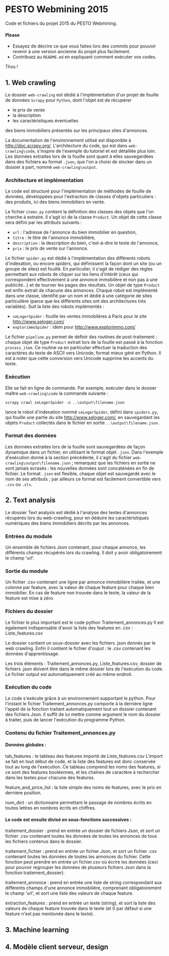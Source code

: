 # PESTO Webmining 2015
Code et fichiers du projet 2015 du PESTO Webmining.

#### Please
* Essayez de décrire ce que vous faites lors des _commits_ pour pouvoir revenir à une version ancienne du projet plus facilement.
* Contribuez au `README.md` en expliquant comment exécuter vos codes.

Thxs !

## 1. Web crawling

Le dossier `web-crawling` est dédié à l'implémentation d'un projet de fouille de données `Scrapy` pour `Python`, dont l'objet est de récupérer

* le prix de vente
* la description
* les caractéristiques éventuelles

des biens immobiliers présentés sur les principaux sites d'annonces.

La documentation de l'environnement utilisé est disponible à http://doc.scrapy.org/. L'architecture du code, qui est dans `web-crawling\code`, s'inspire de l'exemple du tutoriel et est détaillée plus loin. Les données extraites lors de la fouille sont quant à elles sauvegardées dans des fichiers au format `.json`, que l'on a choisi de stocker dans un dossier à part, nommé `web-crawling\output`.

### Architecture et implémentation

Le code est structuré pour l'implémentation de méthodes de fouille de données, développées pour l'extraction de classes d'objets particuliers : des produits, ici des biens immobiliers en vente.

Le fichier `items.py` contient la définition des classes des objets que l'on cherche à extraire. Il s'agit ici de la classe `Product`. Un objet de cette classe sera défini par les attributs suivants :

* `url` : l'adresse de l'annonce du bien immobilier en question,
* `titre` : le titre de l'annonce immobilière,
* `description` : la description du bien, c'est-à-dire le texte de l'annonce,
* `prix` :  le prix de vente sur l'annonce.

Le fichier `spider.py` est dédié à l'implémentation des différents robots d'indexation, ou encore _spiders_, qui définissent la façon dont un site (ou un groupe de sites) est fouillé. En particulier, il s'agit de rédiger des règles permettant aux robots de cliquer sur les liens d'intérêt (ceux qui correspondent effectivement à une annonce immobilère et non pas à une publicité...) et de tourner les pages des résultats. Un objet de type `Product` est enfin extrait de chacune des annonces. Chaque robot est implémenté dans une classe, identifié par un nom et dédié à une catégorie de sites particulière (parce que les différents sites ont des architectures très variables). Suit la liste des robots implémentés :

* `seLogerSpider` : fouille les ventes immobilères à Paris pour le site http://www.seloger.com/
* `explorimmoSpider` : idem pour http://www.explorimmo.com/

Le fichier `pipeline.py` permet de définir des routines de post-traitement : chaque objet de type `Product` extrait lors de la fouille est passé à la fonction `process_item`. Ce routine va en particulier effectuer la traduction des caractères du texte de ASCII vers Unicode, format mieux géré en Python. Il est à noter que cette conversion vers Unicode supprime les accents du texte.

### Exécution

Elle se fait en ligne de commande. Par exemple, exécuter dans le dossier maître `web-crawling\code` la commande suivante :

    scrapy crawl seLogerSpider -o ..\output\filename.json

lance le robot d'indexation nommé `seLogerSpider`, défini dans `spiders.py`, qui fouille une partie du site http://www.seloger.com/, en sauvegardant les objets `Product` collectés dans le fichier en sortie `..\output\filename.json`.

### Format des données

Les données extraites lors de la fouille sont sauvegardées de façon dynamique dans un fichier, en utilisant le format objet `.json`. Dans l'exemple d'exécution donné à la section précédente, il s'agit du fichier `web-crawling\output\filename.json` ; remarquez que les fichiers en sortie ne sont jamais ecrasés : les nouvelles données sont concaténées en fin de fichier. Le format `.json` est flexible, chaque objet est sauvegardé avec le nom de ses attributs ; par ailleurs ce format est facilement convertible vers `.csv` ou `.xls`.

## 2. Text analysis

Le dossier Text analysis est dédié à l'analyse des textes d'annonces récupérés lors du web-crawling, pour en déduire les caractéristiques numériques des biens immobiliers décrits par les annonces.

### Entrées du module

Un ensemble de fichiers Json contenant, pour chaque annonce, les différents champs récupérés lors du crawling. Il doit y avoir obligatoirement le champ 'url'.

### Sortie du module

Un fichier .csv contenant une ligne par annonce immobilière traitée, et une colonne par feature, avec la valeur de chaque feature pour chaque bien immobilier. En cas de feature non trouvée dans le texte, la valeur de la feature est mise à zéro.

### Fichiers du dossier

Le fichier le plus important est le code python Traitement_annonces.py
Il est également indispensable d'avoir la liste des features en .csv : Liste_features.csv

Le dossier contient un sous-dossier avec les fichiers .json donnés par le web crawling.
Enfin il contient le fichier d'ouput : le .csv contenant les données d'apprentissage.

Les trois éléments : Traitement_annonces.py, Liste_features.csv, dossier de fichiers .json doivent être dans le même dossier lors de l'exécution du code.
Le fichier output est automatiquement créé au même endroit.

### Exécution du code

Le code s'exécute grâce à un environnement supportant le python. Pour l'instant le fichier Traitement_annonces.py comporte à la dernière ligne l'appel de la fonction traitant automatiquement tout un dossier contenant des fichiers Json. Il suffit de lui mettre comme argument le nom du dossier à traiter, puis de lancer l'exécution du programme Python.

### Contenu du fichier Traitement_annonces.py

#### Données globales :

tab_features : le tableau des features importé de Liste_features.csv
    L'import se fait en tout début de code, et la liste des features est donc conservée tout au long de l'exécution.      Ce tableau comprend les noms des features, si ce sont des features booléennes, et les chaînes de caractère à          rechercher dans les textes pour chacune des features.
    
feature_and_price_list : la liste simple des noms de features, avec le prix en dernière position.

num_dict : un dictionnaire permettant le passage de nombres écrits en toutes lettres en nombres écrits en chiffres.

#### Le code est ensuite divisé en sous-fonctions successives :

traitement_dossier : prend en entrée un dossier de fichiers Json, et sort un fichier .csv contenant toutes les données de toutes les annonces de tous les fichiers contenus dans le dossier.

traitement_fichier : prend en entrée un fichier Json, et sort un fichier .csv contenant toutes les données de toutes les annonces du fichier. Cette fonction peut prendre en entrée un fichier.csv où écrire les données (ceci pour pouvoir regrouper les données de plusieurs fichiers Json dans la fonction traitement_dossier).

traitement_annonce : prend en entrée une liste de string correspondant aux différents champs d'une annonce immobilière, comprenant obligatoirement le champ 'url', et sort une liste des valeurs de chaque feature.

extraction_features : prend en entrée un texte (string), et sort la liste des valeurs de chaque feature trouvée dans le texte (et 0 par défaut si une feature n'est pas mentionée dans le texte).

## 3. Machine learning

## 4. Modèle client serveur, design
